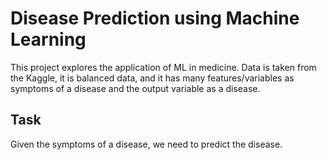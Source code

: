 # Disease Prediction using Machine Learning
This project explores the application of ML in medicine. Data is taken from the Kaggle, it is balanced data, and it has many features/variables as symptoms of a disease and the output variable as a disease.
## Task
Given the symptoms of a disease, we need to predict the disease.
